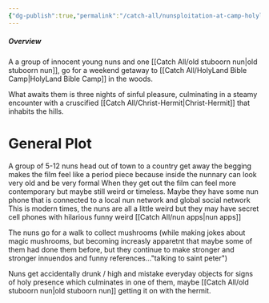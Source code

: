 ```yaml
---
{"dg-publish":true,"permalink":"/catch-all/nunsploitation-at-camp-holyland/","tags":["one-day-projects","short-film","Nunsploitation"],"updated":"2023-12-01T20:44:02.692-07:00"}
---
```


##### **Overview**
A a group of innocent young nuns and one [[Catch All/old stuboorn nun\|old stuboorn nun]], go for a weekend getaway to [[Catch All/HolyLand Bible Camp\|HolyLand Bible Camp]] in the woods. 

What awaits them is three nights of sinful pleasure, culminating in a steamy encounter with a cruscified [[Catch All/Christ-Hermit\|Christ-Hermit]] that inhabits the hills. 

# General Plot

A group of 5-12 nuns head out of town to a country get away
the begging makes the film feel like a period piece because inside the nunnary can look very old and be very formal
When they get out the film can feel more contemporary but maybe still weird or timeless. 
Maybe they have some nun phone that is connected to a local nun network and global social network
This is modern times, the nuns are all a little weird but they may have secret cell phones with hilarious funny weird [[Catch All/nun apps\|nun apps]]

The nuns go for a walk to collect mushrooms (while making jokes about magic mushrooms, but becoming increasly apparetnt that maybe some of them had done them before, but they continue to make stronger and stronger innuendos and funny references..."talking to saint peter")

Nuns get accidentally drunk / high and mistake everyday objects for signs of holy presence which culminates in one of them, maybe [[Catch All/old stuboorn nun\|old stuboorn nun]] getting it on with the hermit. 